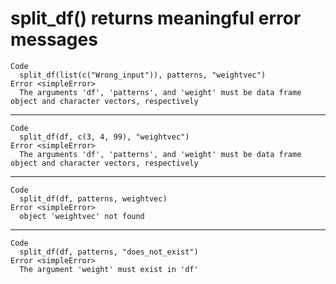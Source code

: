 # split_df() returns meaningful error messages

    Code
      split_df(list(c("Wrong_input")), patterns, "weightvec")
    Error <simpleError>
      The arguments 'df', 'patterns', and 'weight' must be data frame object and character vectors, respectively

---

    Code
      split_df(df, c(3, 4, 99), "weightvec")
    Error <simpleError>
      The arguments 'df', 'patterns', and 'weight' must be data frame object and character vectors, respectively

---

    Code
      split_df(df, patterns, weightvec)
    Error <simpleError>
      object 'weightvec' not found

---

    Code
      split_df(df, patterns, "does_not_exist")
    Error <simpleError>
      The argument 'weight' must exist in 'df'

